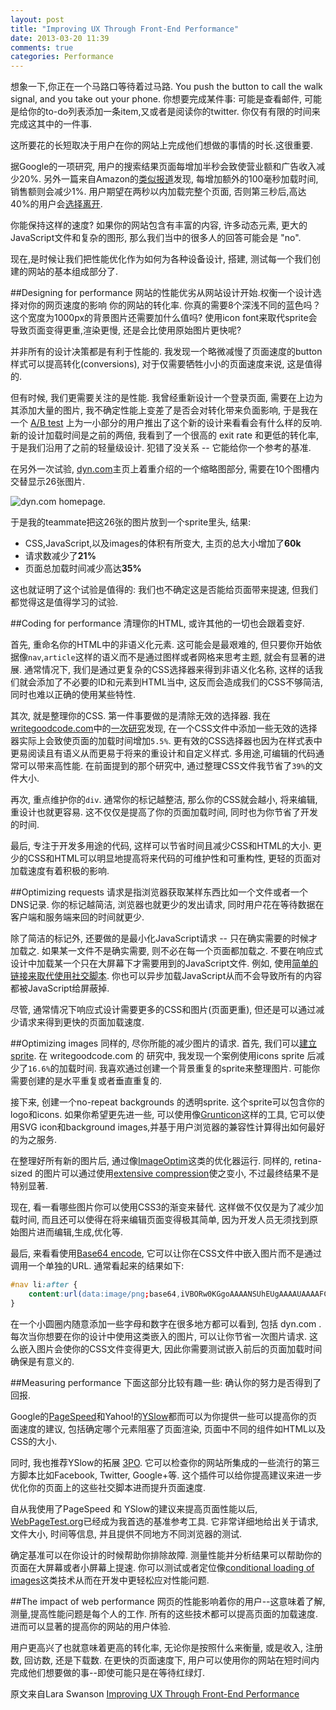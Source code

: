 ```yaml
---
layout: post
title: "Improving UX Through Front-End Performance"
date: 2013-03-20 11:39
comments: true
categories: Performance
---
```

想象一下,你正在一个马路口等待着过马路. You push the button to call the walk signal, and you take out your phone. 你想要完成某件事: 可能是查看邮件, 可能是给你的to-do列表添加一条item,又或者是阅读你的twitter. 你仅有有限的时间来完成这其中的一件事.

这所要花的长短取决于用户在你的网站上完成他们想做的事情的时长.这很重要.

据Google的一项研究, 用户的搜索结果页面每增加半秒会致使营业额和广告收入减少20%. 另外一篇来自Amazon的[类似报道](http://www.websiteoptimization.com/speed/tweak/psychology-web-performance/)发现, 每增加额外的100毫秒加载时间, 销售额则会减少1%. 用户期望在两秒以内加载完整个页面, 否则第三秒后,高达40%的用户会[选择离开](http://www.gomez.com/pdfs/wp_why_web_performance_matters.pdf).

你能保持这样的速度? 如果你的网站包含有丰富的内容, 许多动态元素, 更大的JavaScript文件和复杂的图形, 那么我们当中的很多人的回答可能会是 "no".

现在,是时候让我们把性能优化作为如何为各种设备设计, 搭建, 测试每一个我们创建的网站的基本组成部分了.
<!-- more -->
##Designing for performance
网站的性能优劣从网站设计开始.权衡一个设计选择对你的网页速度的影响 你的网站的转化率. 你真的需要8个深浅不同的蓝色吗？这个宽度为1000px的背景图片还需要加什么值吗? 使用icon font来取代sprite会导致页面变得更重,渲染更慢, 还是会比使用原始图片更快呢?

并非所有的设计决策都是有利于性能的. 我发现一个略微减慢了页面速度的button样式可以提高转化(conversions), 对于仅需要牺牲小小的页面速度来说, 这是值得的.

但有时候, 我们更需要关注的是性能. 我曾经重新设计一个登录页面, 需要在上边为其添加大量的图片, 我不确定性能上变差了是否会对转化带来负面影响, 于是我在一个 [A/B test](http://alistapart.com/article/a-primer-on-a-b-testing) 上为一小部分的用户推出了这个新的设计来看看会有什么样的反响. 新的设计加载时间是之前的两倍, 我看到了一个很高的 exit rate 和更低的转化率, 于是我们沿用了之前的轻量级设计. 犯错了没关系 -- 它能给你一个参考的基准.  

在另外一次试验, [dyn.com](http://dyn.com/)主页上着重介绍的一个缩略图部分, 需要在10个图槽内交替显示26张图片.

![dyn.com homepage.](http://d.alistapart.com/371/dyncomhomepage.jpg)

于是我的teammate把这26张的图片放到一个sprite里头, 结果:

- CSS,JavaScript,以及images的体积有所变大, 主页的总大小增加了**60k**
- 请求数减少了**21%**
- 页面总加载时间减少高达**35%**

这也就证明了这个试验是值得的: 我们也不确定这是否能给页面带来提速, 但我们都觉得这是值得学习的试验. 

##Coding for performance
清理你的HTML, 或许其他的一切也会跟着变好.

首先, 重命名你的HTML中的非语义化元素. 这可能会是最艰难的, 但只要你开始依据像`nav`,`article`这样的语义而不是通过图样或者网格来思考主题, 就会有显著的进展. 通常情况下, 我们是通过更复杂的CSS选择器来得到非语义化名称, 这样的话我们就会添加了不必要的ID和元素到HTML当中, 这反而会造成我们的CSS不够简洁, 同时也难以正确的使用某些特性.

其次, 就是整理你的CSS. 第一件事要做的是清除无效的选择器. 我在[writegoodcode.com](http://writegoodcode.com/)中的[一次研究](http://dyn.com/how-we-got-dyndns-com-to-load-faster-and-how-you-can-learn-from-it)发现, 在一个CSS文件中添加一些无效的选择器实际上会致使页面的加载时间增加`5.5%`. 更有效的CSS选择器也因为在样式表中更易阅读且有语义从而更易于将来的重设计和自定义样式. 多用途,可编辑的代码通常可以带来高性能. 在前面提到的那个研究中, 通过整理CSS文件我节省了`39%`的文件大小. 

再次, 重点维护你的`div`. 通常你的标记越整洁, 那么你的CSS就会越小, 将来编辑,重设计也就更容易. 这不仅仅是提高了你的页面加载时间, 同时也为你节省了开发的时间. 

最后, 专注于开发多用途的代码, 这样可以节省时间且减少CSS和HTML的大小. 更少的CSS和HTML可以明显地提高将来代码的可维护性和可重构性, 更轻的页面对加载速度有着积极的影响.

##Optimizing requests
请求是指浏览器获取某样东西比如一个文件或者一个DNS记录. 你的标记越简洁, 浏览器也就更少的发出请求, 同时用户花在等待数据在客户端和服务端来回的时间就更少. 

除了简洁的标记外, 还要做的是最小化JavaScript请求 -- 只在确实需要的时候才加载之. 如果某一文件不是确实需要, 则不必在每一个页面都加载之. 不要在响应式设计中加载某一个只在大屏幕下才需要用到的JavaScript文件. 例如, 使用[简单的链接来取代使用社交脚本](http://www.zurb.com/article/883/small-painful-buttons-why-social-media-bu). 你也可以异步加载JavaScript从而不会导致所有的内容都被JavaScript给屏蔽掉. 

尽管, 通常情况下响应式设计需要更多的CSS和图片(页面更重), 但还是可以通过减少请求来得到更快的页面加载速度. 

##Optimizing images
同样的, 尽你所能的减少图片的请求. 首先, 我们可以[建立sprite](http://alistapart.com/article/sprites/). 在 writegoodcode.com 的 研究中, 我发现一个案例使用icons sprite 后减少了`16.6%`的加载时间. 我喜欢通过创建一个背景重复的sprite来整理图片. 可能你需要创建的是水平重复或者垂直重复的.

接下来, 创建一个no-repeat backgrounds 的透明sprite. 这个sprite可以包含你的logo和icons. 如果你希望更先进一些, 可以使用像[Grunticon](http://filamentgroup.com/lab/grunticon)这样的工具, 它可以使用SVG icon和background images,并基于用户浏览器的兼容性计算得出如何最好的为之服务.

在整理好所有新的图片后, 通过像[ImageOptim](http://imageoptim.com/)这类的优化器运行. 同样的, retina-sized 的图片可以通过使用[extensive compression](http://blog.netvlies.nl/design-interactie/retina-revolution/)使之变小, 不过最终结果不是特别显著.

现在, 看一看哪些图片你可以使用CSS3的渐变来替代. 这样做不仅仅是为了减少加载时间, 而且还可以使得在将来编辑页面变得极其简单, 因为开发人员无须找到原始图片进而编辑,生成,优化等.

最后, 来看看使用[Base64 encode](http://www.greywyvern.com/code/php/binary2base64), 它可以让你在CSS文件中嵌入图片而不是通过调用一个单独的URL. 通常看起来的结果如下: 

```css
#nav li:after {
	content:url(data:image/png;base64,iVBORw0KGgoAAAANSUhEUgAAAAUAAAAFCAYAAACNbyblAAAAI0lEQVQIW2P4//8/w8yZM//DMIjPAGPAMIiPWxCIMQQxzAQAoFpF7lGFr24AAAAASUVORK5CYII=);
}
```

在一个小圆圈内随意添加一些字母和数字在很多地方都可以看到, 包括 dyn.com . 每次当你想要在你的设计中使用这类嵌入的图片, 可以让你节省一次图片请求. 这么嵌入图片会使你的CSS文件变得更大, 因此你需要测试嵌入前后的页面加载时间确保是有意义的.

##Measuring performance
下面这部分比较有趣一些: 确认你的努力是否得到了回报.

Google的[PageSpeed](https://developers.google.com/speed/pagespeed/)和Yahoo!的[YSlow](http://developer.yahoo.com/yslow/)都而可以为你提供一些可以提高你的页面速度的建议, 包括确定哪个元素阻塞了页面渲染, 页面中不同的组件如HTML以及CSS的大小.

同时, 我也推荐YSlow的拓展 [3PO](http://www.phpied.com/3po/). 它可以检查你的网站所集成的一些流行的第三方脚本比如Facebook, Twitter, Google+等. 这个插件可以给你提高建议来进一步优化你的页面上的这些社交脚本进而提升页面速度.

自从我使用了PageSpeed 和 YSlow的建议来提高页面性能以后, [WebPageTest.org](http://webpagetest.org/)已经成为我首选的基准参考工具. 它非常详细地给出关于请求, 文件大小, 时间等信息, 并且提供不同地方不同浏览器的测试.

确定基准可以在你设计的时候帮助你排除故障. 测量性能并分析结果可以帮助你的页面在大屏幕或者小屏幕上提速. 你可以测试或者定位像[conditional loading of images](http://adactio.com/journal/5414/)这类技术从而在开发中更轻松应对性能问题.

##The impact of web performance
网页的性能影响着你的用户--这意味着了解, 测量,提高性能问题是每个人的工作. 所有的这些技术都可以提高页面的加载速度. 进而可以显著的提高你的网站的用户体验. 

用户更高兴了也就意味着更高的转化率, 无论你是按照什么来衡量, 或是收入, 注册数, 回访数, 还是下载数. 在更快的页面速度下, 用户可以使用你的网站在短时间内完成他们想要做的事--即使可能只是在等待红绿灯.

原文来自Lara Swanson [Improving UX Through Front-End Performance](http://alistapart.com/article/improving-ux-through-front-end-performance)